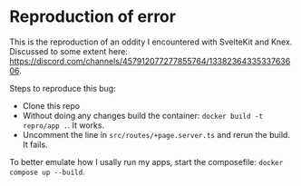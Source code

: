 # Reproduction of error

This is the reproduction of an oddity I encountered with SvelteKit and Knex. Discussed to some extent here: <https://discord.com/channels/457912077277855764/1338236433533763606>.

Steps to reproduce this bug:

- Clone this repo
- Without doing any changes build the container: `docker build -t repro/app .`. It works.
- Uncomment the line in `src/routes/+page.server.ts` and rerun the build. It fails.

To better emulate how I usally run my apps, start the composefile: `docker compose up --build`.
